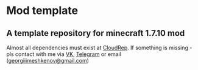 # Mod template
## A template repository for minecraft 1.7.10 mod 
Almost all dependencies must exist at [CloudRep](https://cloudrep.veritaris.me/repos). 
If something is missing - pls contact with me via 
[VK](https://vk.me/veritaris), 
[Telegram](tg://resolve?domain=Veritaris) or 
email (georgiiimeshkenov@gmail.com)
